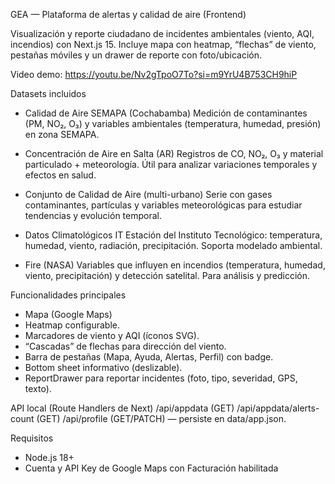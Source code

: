 GEA — Plataforma de alertas y calidad de aire (Frontend)

Visualización y reporte ciudadano de incidentes ambientales (viento, AQI, incendios) con Next.js 15.
Incluye mapa con heatmap, “flechas” de viento, pestañas móviles y un drawer de reporte con foto/ubicación.

Video demo: https://youtu.be/Nv2gTpoO7To?si=m9YrU4B753CH9hiP

Datasets incluidos
-  Calidad de Aire SEMAPA (Cochabamba)
Medición de contaminantes (PM, NO₂, O₃) y variables ambientales (temperatura, humedad, presión) en zona SEMAPA.

-   Concentración de Aire en Salta (AR)
Registros de CO, NO₂, O₃ y material particulado + meteorología. Útil para analizar variaciones temporales y efectos en salud.

- Conjunto de Calidad de Aire (multi-urbano)
Serie con gases contaminantes, partículas y variables meteorológicas para estudiar tendencias y evolución temporal.

- Datos Climatológicos IT
Estación del Instituto Tecnológico: temperatura, humedad, viento, radiación, precipitación. Soporta modelado ambiental.

- Fire (NASA)
Variables que influyen en incendios (temperatura, humedad, viento, precipitación) y detección satelital. Para análisis y predicción.

Funcionalidades principales
- Mapa (Google Maps)
- Heatmap configurable.
- Marcadores de viento y AQI (íconos SVG).
- “Cascadas” de flechas para dirección del viento.
- Barra de pestañas (Mapa, Ayuda, Alertas, Perfil) con badge.
- Bottom sheet informativo (deslizable).
- ReportDrawer para reportar incidentes (foto, tipo, severidad, GPS, texto).

API local (Route Handlers de Next)
    /api/appdata (GET)
    /api/appdata/alerts-count (GET)
    /api/profile (GET/PATCH) — persiste en data/app.json.

Requisitos
- Node.js 18+
- Cuenta y API Key de Google Maps con Facturación habilitada


